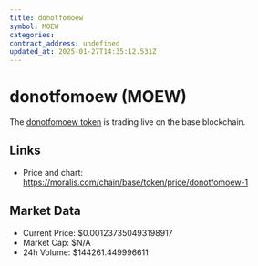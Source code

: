 ```yaml
---
title: donotfomoew
symbol: MOEW
categories: 
contract_address: undefined
updated_at: 2025-01-27T14:35:12.531Z
---
```


# donotfomoew (MOEW)
The [donotfomoew token](https://moralis.com/chain/base/token/price/donotfomoew-1) is trading live on the base blockchain.

## Links
- Price and chart: https://moralis.com/chain/base/token/price/donotfomoew-1

## Market Data
- Current Price: $0.001237350493198917
- Market Cap: $N/A
- 24h Volume: $144261.449996611
